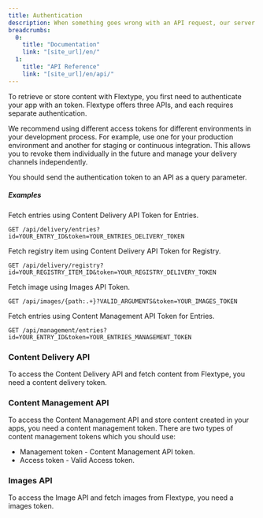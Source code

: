 ```yaml
---
title: Authentication
description: When something goes wrong with an API request, our server generates an error. The error message contains an appropriate HTTP status code in the header and a JSON response in the body.
breadcrumbs:
  0:
    title: "Documentation"
    link: "[site_url]/en/"
  1:
    title: "API Reference"
    link: "[site_url]/en/api/"
---
```

To retrieve or store content with Flextype, you first need to authenticate your app with an token. Flextype offers three APIs, and each requires separate authentication.

We recommend using different access tokens for different environments in your development process. For example, use one for your production environment and another for staging or continuous integration. This allows you to revoke them individually in the future and manage your delivery channels independently.

You should send the authentication token to an API as a query parameter.

##### Examples

Fetch entries using Content Delivery API Token for Entries.
```http
GET /api/delivery/entries?id=YOUR_ENTRY_ID&token=YOUR_ENTRIES_DELIVERY_TOKEN
```

Fetch registry item using Content Delivery API Token for Registry.
```http
GET /api/delivery/registry?id=YOUR_REGISTRY_ITEM_ID&token=YOUR_REGISTRY_DELIVERY_TOKEN
```

Fetch image using Images API Token.
```http
GET /api/images/{path:.+}?VALID_ARGUMENTS&token=YOUR_IMAGES_TOKEN
```

Fetch entries using Content Management API Token for Entries.
```http
GET /api/management/entries?id=YOUR_ENTRY_ID&token=YOUR_ENTRIES_MANAGEMENT_TOKEN
```

### Content Delivery API

To access the Content Delivery API and fetch content from Flextype, you need a content delivery token.

### Content Management API

To access the Content Management API and store content created in your apps, you need a content management token. There are two types of content management tokens which you should use:

* Management token - Content Management API token.
* Access token - Valid Access token.

### Images API

To access the Image API and fetch images from Flextype, you need a images token.

